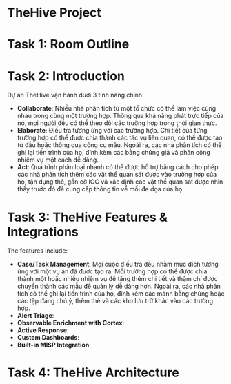 # TheHive Project

# Task 1: Room Outline
# Task 2: Introduction
Dự án TheHive vận hành dưới 3 tính năng chính:
- **Collaborate**: Nhiều nhà phân tích từ một tổ chức có thể làm việc cùng nhau trong cùng một trường hợp. Thông qua khả năng phát trực tiếp của nó, mọi người đều có thể theo dõi các trường hợp trong thời gian thực.
- **Elaborate**: Điều tra tương ứng với các trường hợp. Chi tiết của từng trường hợp có thể được chia thành các tác vụ liên quan, có thể được tạo từ đầu hoặc thông qua công cụ mẫu. Ngoài ra, các nhà phân tích có thể ghi lại tiến trình của họ, đính kèm các bằng chứng giả và phân công nhiệm vụ một cách dễ dàng.
- **Act**: Quá trình phân loại nhanh có thể được hỗ trợ bằng cách cho phép các nhà phân tích thêm các vật thể quan sát được vào trường hợp của họ, tận dụng thẻ, gắn cờ IOC và xác định các vật thể quan sát được nhìn thấy trước đó để cung cấp thông tin về mối đe dọa của họ.

# Task 3: TheHive Features & Integrations
The features include:
- **Case/Task Management**: Mọi cuộc điều tra đều nhằm mục đích tương ứng với một vụ án đã được tạo ra. Mỗi trường hợp có thể được chia thành một hoặc nhiều nhiệm vụ để tăng thêm chi tiết và thậm chí được chuyển thành các mẫu để quản lý dễ dàng hơn. Ngoài ra, các nhà phân tích có thể ghi lại tiến trình của họ, đính kèm các mảnh bằng chứng hoặc các tệp đáng chú ý, thêm thẻ và các kho lưu trữ khác vào các trường hợp.
- **Alert Triage**:
- **Observable Enrichment with Cortex**:
- **Active Response**:
- **Custom Dashboards**:
- **Built-in MISP Integration**:

# Task 4: TheHive Architecture




